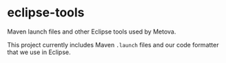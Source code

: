 eclipse-tools
=============

Maven launch files and other Eclipse tools used by Metova.

This project currently includes Maven `.launch` files and our code formatter that we use in Eclipse.